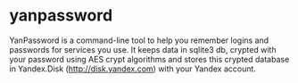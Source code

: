 yanpassword
===========

YanPassword is a command-line tool to help you remember logins and passwords 
for services you use. It keeps data in sqlite3 db, crypted with your password
using AES crypt algorithms and stores this crypted database in Yandex.Disk (http://disk.yandex.com)
with your Yandex account.
